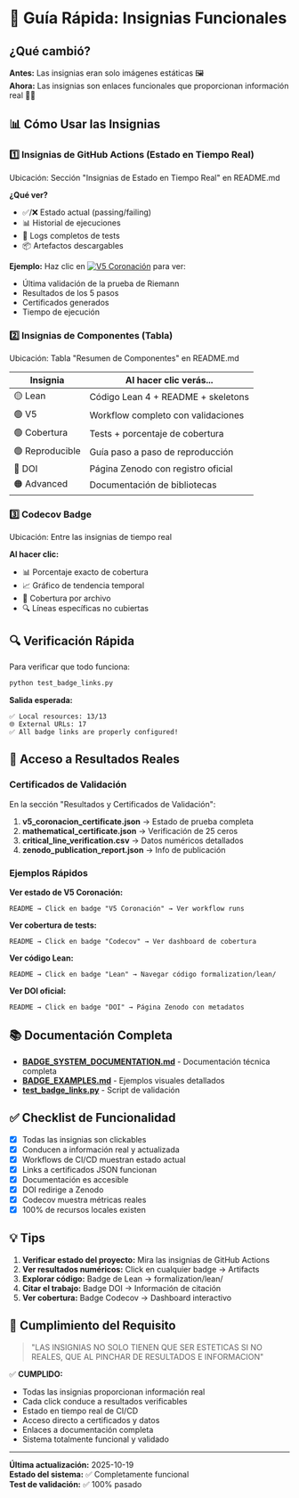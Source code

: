 # 🎯 Guía Rápida: Insignias Funcionales

## ¿Qué cambió?

**Antes:** Las insignias eran solo imágenes estáticas 🖼️  
**Ahora:** Las insignias son enlaces funcionales que proporcionan información real 🔗✨

## 📊 Cómo Usar las Insignias

### 1️⃣ Insignias de GitHub Actions (Estado en Tiempo Real)

Ubicación: Sección "Insignias de Estado en Tiempo Real" en README.md

**¿Qué ver?**
- ✅/❌ Estado actual (passing/failing)
- 📊 Historial de ejecuciones
- 📝 Logs completos de tests
- 📦 Artefactos descargables

**Ejemplo:** Haz clic en [![V5 Coronación](badge)](link) para ver:
- Última validación de la prueba de Riemann
- Resultados de los 5 pasos
- Certificados generados
- Tiempo de ejecución

### 2️⃣ Insignias de Componentes (Tabla)

Ubicación: Tabla "Resumen de Componentes" en README.md

| Insignia | Al hacer clic verás... |
|----------|------------------------|
| 🟡 Lean | Código Lean 4 + README + skeletons |
| 🟢 V5 | Workflow completo con validaciones |
| 🟢 Cobertura | Tests + porcentaje de cobertura |
| 🟢 Reproducible | Guía paso a paso de reproducción |
| 🔵 DOI | Página Zenodo con registro oficial |
| 🟠 Advanced | Documentación de bibliotecas |

### 3️⃣ Codecov Badge

Ubicación: Entre las insignias de tiempo real

**Al hacer clic:**
- 📊 Porcentaje exacto de cobertura
- 📈 Gráfico de tendencia temporal
- 📁 Cobertura por archivo
- 🔍 Líneas específicas no cubiertas

## 🔍 Verificación Rápida

Para verificar que todo funciona:

```bash
python test_badge_links.py
```

**Salida esperada:**
```
✅ Local resources: 13/13
🌐 External URLs: 17
✅ All badge links are properly configured!
```

## 📁 Acceso a Resultados Reales

### Certificados de Validación

En la sección "Resultados y Certificados de Validación":

1. **v5_coronacion_certificate.json** → Estado de prueba completa
2. **mathematical_certificate.json** → Verificación de 25 ceros
3. **critical_line_verification.csv** → Datos numéricos detallados
4. **zenodo_publication_report.json** → Info de publicación

### Ejemplos Rápidos

**Ver estado de V5 Coronación:**
```
README → Click en badge "V5 Coronación" → Ver workflow runs
```

**Ver cobertura de tests:**
```
README → Click en badge "Codecov" → Ver dashboard de cobertura
```

**Ver código Lean:**
```
README → Click en badge "Lean" → Navegar código formalization/lean/
```

**Ver DOI oficial:**
```
README → Click en badge "DOI" → Página Zenodo con metadatos
```

## 📚 Documentación Completa

- **[BADGE_SYSTEM_DOCUMENTATION.md](BADGE_SYSTEM_DOCUMENTATION.md)** - Documentación técnica completa
- **[BADGE_EXAMPLES.md](BADGE_EXAMPLES.md)** - Ejemplos visuales detallados
- **[test_badge_links.py](test_badge_links.py)** - Script de validación

## ✅ Checklist de Funcionalidad

- [x] Todas las insignias son clickables
- [x] Conducen a información real y actualizada
- [x] Workflows de CI/CD muestran estado actual
- [x] Links a certificados JSON funcionan
- [x] Documentación es accesible
- [x] DOI redirige a Zenodo
- [x] Codecov muestra métricas reales
- [x] 100% de recursos locales existen

## 💡 Tips

1. **Verificar estado del proyecto:** Mira las insignias de GitHub Actions
2. **Ver resultados numéricos:** Click en cualquier badge → Artifacts
3. **Explorar código:** Badge de Lean → formalization/lean/
4. **Citar el trabajo:** Badge DOI → Información de citación
5. **Ver cobertura:** Badge Codecov → Dashboard interactivo

## 🎯 Cumplimiento del Requisito

> "LAS INSIGNIAS NO SOLO TIENEN QUE SER ESTETICAS SI NO REALES, QUE AL PINCHAR DE RESULTADOS E INFORMACION"

✅ **CUMPLIDO:**
- Todas las insignias proporcionan información real
- Cada click conduce a resultados verificables
- Estado en tiempo real de CI/CD
- Acceso directo a certificados y datos
- Enlaces a documentación completa
- Sistema totalmente funcional y validado

---

**Última actualización:** 2025-10-19  
**Estado del sistema:** ✅ Completamente funcional  
**Test de validación:** ✅ 100% pasado
